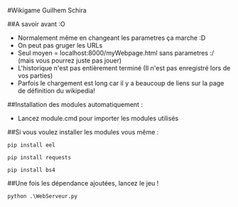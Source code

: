 #Wikigame Guilhem Schira

##A savoir avant :O
- Normalement même en changeant les parametres ça marche :D
- On peut pas gruger les URLs
- Seul moyen = localhost:8000/myWebpage.html sans parametres :/ (mais vous pourrez juste pas jouer)
- L'historique n'est pas entièrement terminé (Il n'est pas enregistré lors de vos parties)
- Parfois le chargement est long car il y a beaucoup de liens sur la page de définition du wikipedia! 


##Installation des modules automatiquement :
- Lancez module.cmd pour importer les modules utilisés

##Si vous voulez installer les modules vous même :
```shell
pip install eel
```
```shell
pip install requests
```
```shell
pip install bs4
```

##Une fois les dépendance ajoutées, lancez le jeu ! 
```shell
python .\WebServeur.py
```



